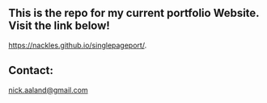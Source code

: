 ## This is the repo for my current portfolio Website. Visit the link below!
https://nackles.github.io/singlepageport/.

## Contact:
nick.aaland@gmail.com

